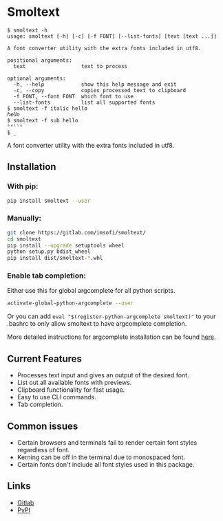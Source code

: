 # Smoltext

```
$ smoltext -h
usage: smoltext [-h] [-c] [-f FONT] [--list-fonts] [text [text ...]]

A font converter utility with the extra fonts included in utf8.

positional arguments:
  text                  text to process

optional arguments:
  -h, --help            show this help message and exit
  -c, --copy            copies processed text to clipboard
  -f FONT, --font FONT  which font to use
  --list-fonts          list all supported fonts
$ smoltext -f italic hello
𝘩𝘦𝘭𝘭𝘰
$ smoltext -f sub hello
ʰᵉˡˡᵒ
$ _
```

A font converter utility with the extra fonts included in utf8.

## Installation

### With pip:

```bash
pip install smoltext --user
```

### Manually:

```bash
git clone https://gitlab.com/imsofi/smoltext/
cd smoltext
pip install --upgrade setuptools wheel
python setup.py bdist_wheel
pip install dist/smoltext-*.whl
```

### Enable tab completion:

Either use this for global argcomplete for all python scripts.

```bash
activate-global-python-argcomplete --user
```

Or you can add `eval "$(register-python-argcomplete smoltext)"` to your .bashrc to only allow smoltext to have argcomplete completion.

More detailed instructions for argcomplete installation can be found [here](https://kislyuk.github.io/argcomplete/#global-completion).

## Current Features

* Processes text input and gives an output of the desired font.
* List out all available fonts with previews.
* Clipboard functionality for fast usage.
* Easy to use CLI commands.
* Tab completion.

## Common issues

* Certain browsers and terminals fail to render certain font styles regardless of font.
* Kerning can be off in the terminal due to monospaced font.
* Certain fonts don't include all font styles used in this package.

## Links

* [Gitlab](https://gitlab.com/imsofi/smoltext/)
* [PyPI](https://pypi.org/project/smoltext/)
